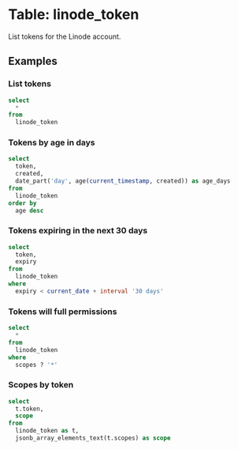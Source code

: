# Table: linode_token

List tokens for the Linode account.

## Examples

### List tokens

```sql
select
  *
from
  linode_token
```

### Tokens by age in days

```sql
select
  token,
  created,
  date_part('day', age(current_timestamp, created)) as age_days
from
  linode_token
order by
  age desc
```

### Tokens expiring in the next 30 days

```sql
select
  token,
  expiry
from
  linode_token
where
  expiry < current_date + interval '30 days'
```

### Tokens will full permissions

```sql
select
  *
from
  linode_token
where
  scopes ? '*'
```

### Scopes by token

```sql
select
  t.token,
  scope
from
  linode_token as t,
  jsonb_array_elements_text(t.scopes) as scope
```
